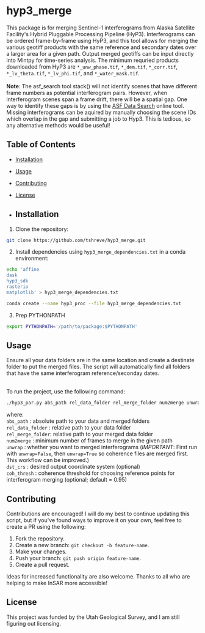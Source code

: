 # hyp3_merge
This package is for merging Sentinel-1 interferograms from Alaska Satellite Facility's Hybrid Pluggable Processing Pipeline (HyP3). Interferograms can be ordered frame-by-frame using HyP3, and this tool allows for merging the various geotiff products with the same reference and secondary dates over a larger area for a given path. Output merged geotiffs can be input directly into Mintpy for time-series analysis. The minimum requried products downloaded from HyP3 are ```*_unw_phase.tif```, ```*_dem.tif```,  ```*_corr.tif```, ```*_lv_theta.tif```, ```*_lv_phi.tif```, and ```*_water_mask.tif```. 
<br>
<br>
**Note**: The asf_search tool stack() will not identify scenes that have different frame numbers as potential interferogram pairs. However, when interferogram scenes span a frame drift, there will be a spatial gap. One way to identify these gaps is by using the [ASF Data Search](https://search.asf.alaska.edu/) online tool. Missing interferograms can be aquired by manually choosing the scene IDs which overlap in the gap and submitting a job to Hyp3. This is tedious, so any alternative methods would be useful!

## Table of Contents
- [Installation](#installation)
- [Usage](#usage)
- [Contributing](#contributing)
- [License](#license)

- ## Installation
1. Clone the repository:
```bash
git clone https://github.com/tshreve/hyp3_merge.git
```

2. Install dependencies using ```hyp3_merge_dependencies.txt``` in a conda environment:
```bash
echo 'affine
dask
hyp3_sdk
rasterio
matplotlib' > hyp3_merge_dependencies.txt
 ```

```bash
conda create --name hyp3_proc --file hyp3_merge_dependencies.txt
 ```
3. Prep PYTHONPATH

```bash
export PYTHONPATH='/path/to/package:$PYTHONPATH'
 ```

## Usage
Ensure all your data folders are in the same location and create a destinate folder to put the merged files. The script will automatically find all folders that have the same interferogram reference/seconday dates. 

<br>
To run the project, use the following command:

```bash
./hyp3_par.py abs_path rel_data_folder rel_merge_folder num2merge unwrap [dst_crs] [coh_thresh]
```

where: <br>
```abs_path``` : absolute path to your data and merged folders <br>
```rel_data_folder``` : relative path to your data folder  <br>
```rel_merge_folder```: relative path to your merged data folder  <br>
```num2merge``` : minimum number of frames to merge in the given path  <br>
```unwrap``` : whether you want to merged interferograms (*IMPORTANT*: First run with ```unwrap=False```, then ```unwrap=True``` so coherence files are merged first. This workflow can be improved.) <br>
```dst_crs``` : desired output coordinate system (optional)  <br>
```coh_thresh``` : coherence threshold for choosing reference points for interferogram merging (optional; default = 0.95) <br>

## Contributing
Contributions are encouraged! I will do my best to continue updating this script, but if you've found ways to improve it on your own, feel free to create a PR using the following:

1. Fork the repository.
2. Create a new branch: `git checkout -b feature-name`.
3. Make your changes.
4. Push your branch: `git push origin feature-name`.
5. Create a pull request.

Ideas for increased functionality are also welcome. Thanks to all who are helping to make InSAR more accessible!

## License
This project was funded by the Utah Geological Survey, and I am still figuring out licensing.

